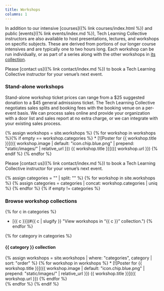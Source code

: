 ```yaml
---
title: Workshops
columns: 1
---
```


In addition to our intensive [courses]({% link courses/index.html %}) and public [events]({% link events/index.md %}), Tech Learning Collective instructors are also available to host presentations, lectures, and workshops on specific subjects. These are derived from portions of our longer course intensives and are typically one to two hours long. Each workshop can be run individually, or as part of a series along with the other workshops in [its collection](#browse-workshop-collections).

Please [contact us]({% link contact/index.md %}) to book a Tech Learning Collective instructor for your venue&rsquo;s next event.

### Stand-alone workshops

Stand-alone workshop ticket prices can range from a $25 suggested donation to a $45 general admissions ticket. The Tech Learning Collective negotiates sales splits and booking fees with the booking venue on a per-event basis. We can process sales online and provide your organization with a door list and sales report at no extra charge, or we can integrate with your existing sales process.

<div class="workshop-list" markdown="1">
{% assign workshops = site.workshops %}
{% for workshop in workshops %}{% if empty == workshop.categories %}
* [![Poster for {{ workshop.title }}]({{ workshop.image | default: "icon.chip.blue.png" | prepend: "static/images/" | relative_url }}) {{ workshop.title }}]({{ workshop.url }})
{% endif %}
{% endfor %}
</div>

Please [contact us]({% link contact/index.md %}) to book a Tech Learning Collective instructor for your venue&rsquo;s next event.

{% assign categories = "" | split: "" %}
{% for workshop in site.workshops %}
    {% assign categories = categories | concat: workshop.categories | uniq %}
{% endfor %}
{% if empty != categories %}
### Browse workshop collections

{% for c in categories %}
* [{{ c }}](#{{ c | slugify }} "View workshops in &ldquo;{{ c }}&rdquo; collection.")
{% endfor %}

{% for category in categories %}
#### {{ category }} collection

<div class="workshop-list workshop-collection" markdown="1">
{% assign workshops = site.workshops | where: "categories", category | sort: "order" %}
{% for workshop in workshops %}
* [![Poster for {{ workshop.title }}]({{ workshop.image | default: "icon.chip.blue.png" | prepend: "static/images/" | relative_url }}) {{ workshop.title }}]({{ workshop.url }})
{% endfor %}
</div>
{% endfor %}
{% endif %}

